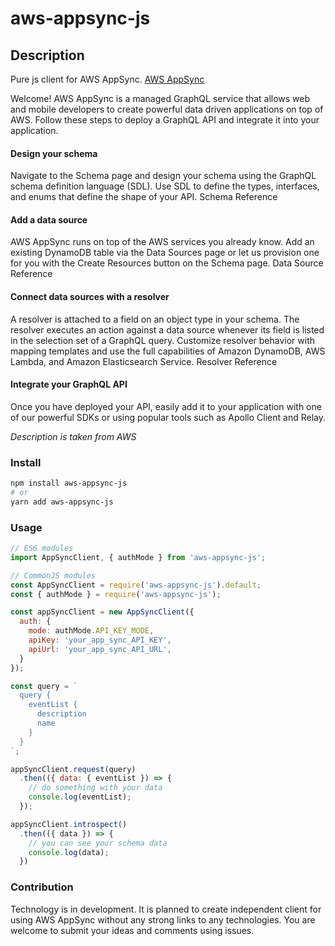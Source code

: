 # aws-appsync-js

## Description
Pure js client for AWS AppSync. [AWS AppSync](https://console.aws.amazon.com/appsync)

Welcome! AWS AppSync is a managed GraphQL service that allows web and mobile
developers to create powerful data driven applications on top of AWS. Follow these
steps to deploy a GraphQL API and integrate it into your application.

#### Design your schema
Navigate to the Schema page and design your schema using the GraphQL
schema definition language (SDL). Use SDL to define the types, interfaces,
and enums that define the shape of your API.
Schema Reference

#### Add a data source
AWS AppSync runs on top of the AWS services you already know. Add an
existing DynamoDB table via the Data Sources page or let us provision one
for you with the Create Resources button on the Schema page.
Data Source Reference

#### Connect data sources with a resolver
A resolver is attached to a field on an object type in your schema. The resolver
executes an action against a data source whenever its field is listed in the
selection set of a GraphQL query. Customize resolver behavior with mapping
templates and use the full capabilities of Amazon DynamoDB, AWS Lambda, and
Amazon Elasticsearch Service.
Resolver Reference

#### Integrate your GraphQL API
Once you have deployed your API, easily add it to your application with
one of our powerful SDKs or using popular tools such as Apollo Client and Relay.

*Description is taken from AWS*

### Install

```sh
npm install aws-appsync-js
# or
yarn add aws-appsync-js
```

### Usage

```js
// ES6 modules
import AppSyncClient, { authMode } from 'aws-appsync-js';

// CommonJS modules
const AppSyncClient = require('aws-appsync-js').default;
const { authMode } = require('aws-appsync-js');

const appSyncClient = new AppSyncClient({
  auth: {
    mode: authMode.API_KEY_MODE,
    apiKey: 'your_app_sync_API_KEY',
    apiUrl: 'your_app_sync_API_URL',
  }
});

const query = `
  query {
    eventList {
      description
      name
    }
  }
`;

appSyncClient.request(query)
  .then(({ data: { eventList }) => {
    // do something with your data
    console.log(eventList);
  });

appSyncClient.introspect()
  .then(({ data }) => {
    // you can see your schema data
    console.log(data);
  })

```

### Contribution

Technology is in development. It is planned to create independent client for using AWS AppSync without any strong links to any technologies. You are welcome to submit your ideas and comments using issues.
